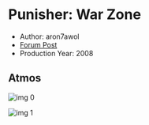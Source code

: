 # Punisher: War Zone

* Author: aron7awol
* [Forum Post](https://www.avsforum.com/threads/bass-eq-for-filtered-movies.2995212/post-56880116)
* Production Year: 2008

## Atmos

![img 0](https://i.imgur.com/Vjv9wzZ.jpg)

![img 1](https://i.imgur.com/SdyOVhW.jpg)

